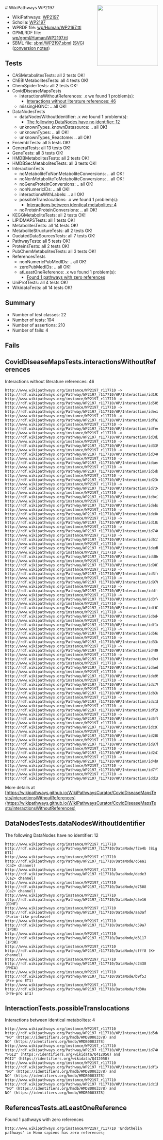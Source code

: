 <img style="float: right; width: 200px" src="../logo.png" />
# WikiPathways WP2197

* WikiPathways: [WP2197](https://identifiers.org/wikipathways:WP2197)
* Scholia: [WP2197](https://scholia.toolforge.org/wikipathways/WP2197)
* WPRDF file: [wp/Human/WP2197.ttl](../wp/Human/WP2197.ttl)
* GPMLRDF file: [wp/gpml/Human/WP2197.ttl](../wp/gpml/Human/WP2197.ttl)
* SBML file: [sbml/WP2197.sbml](../sbml/WP2197.sbml) ([SVG](../sbml/WP2197.svg)) ([conversion notes](../sbml/WP2197.txt))

## Tests
* CASMetabolitesTests: all 2 tests OK!
* ChEBIMetabolitesTests: all 4 tests OK!
* ChemSpiderTests: all 2 tests OK!
* CovidDiseaseMapsTests
    * interactionsWithoutReferences: .x we found 1 problem(s):
        * [Interactions without literature references: 46](#9701cd44)
    * missingHGNC: .. all OK!
* DataNodesTests
    * dataNodesWithoutIdentifier: .x we found 1 problem(s):
        * [The following DataNodes have no identifier: 12](#8792c492)
    * unknownTypes_knownDatasource: .. all OK!
    * unknownTypes: .. all OK!
    * unknownTypes_Reactome: .. all OK!
* EnsemblTests: all 5 tests OK!
* GeneralTests: all 13 tests OK!
* GeneTests: all 3 tests OK!
* HMDBMetabolitesTests: all 2 tests OK!
* HMDBSecMetabolitesTests: all 3 tests OK!
* InteractionTests
    * noMetaboliteToNonMetaboliteConversions: .. all OK!
    * noNonMetaboliteToMetaboliteConversions: .. all OK!
    * noGeneProteinConversions: .. all OK!
    * nonNumericIDs: .. all OK!
    * interactionsWithLabels: .. all OK!
    * possibleTranslocations: .x we found 1 problem(s):
        * [Interactions between identical metabolites: 4](#d59038c7)
    * noProteinProteinConversions: .. all OK!
* KEGGMetaboliteTests: all 2 tests OK!
* LIPIDMAPSTests: all 1 tests OK!
* MetabolitesTests: all 14 tests OK!
* MetaboliteStructureTests: all 2 tests OK!
* OudatedDataSourcesTests: all 7 tests OK!
* PathwayTests: all 5 tests OK!
* ProteinsTests: all 2 tests OK!
* PubChemMetabolitesTests: all 3 tests OK!
* ReferencesTests
    * nonNumericPubMedIDs: .. all OK!
    * zeroPubMedIDs: .. all OK!
    * atLeastOneReference: .x we found 1 problem(s):
        * [Found 1 pathways with zero references](#35eb778e)
* UniProtTests: all 4 tests OK!
* WikidataTests: all 14 tests OK!


## Summary

* Number of test classes: 22
* Number of tests: 104
* Number of assertions: 210
* Number of fails: 4

## Fails

<a name="9701cd44" />

## CovidDiseaseMapsTests.interactionsWithoutReferences

Interactions without literature references: 46
```
http://www.wikipathways.org/instance/WP2197_r117710 -> http://rdf.wikipathways.org/Pathway/WP2197_r117710/WP/Interaction/id193058a1
http://www.wikipathways.org/instance/WP2197_r117710 -> http://rdf.wikipathways.org/Pathway/WP2197_r117710/WP/Interaction/id505eb75b
http://www.wikipathways.org/instance/WP2197_r117710 -> http://rdf.wikipathways.org/Pathway/WP2197_r117710/WP/Interaction/ideca48dad
http://www.wikipathways.org/instance/WP2197_r117710 -> http://rdf.wikipathways.org/Pathway/WP2197_r117710/WP/Interaction/idfa368fe4
http://www.wikipathways.org/instance/WP2197_r117710 -> http://rdf.wikipathways.org/Pathway/WP2197_r117710/WP/Interaction/idfee49076
http://www.wikipathways.org/instance/WP2197_r117710 -> http://rdf.wikipathways.org/Pathway/WP2197_r117710/WP/Interaction/id3d27c594
http://www.wikipathways.org/instance/WP2197_r117710 -> http://rdf.wikipathways.org/Pathway/WP2197_r117710/WP/Interaction/id3396f71a
http://www.wikipathways.org/instance/WP2197_r117710 -> http://rdf.wikipathways.org/Pathway/WP2197_r117710/WP/Interaction/id346f4f60
http://www.wikipathways.org/instance/WP2197_r117710 -> http://rdf.wikipathways.org/Pathway/WP2197_r117710/WP/Interaction/idae440c00
http://www.wikipathways.org/instance/WP2197_r117710 -> http://rdf.wikipathways.org/Pathway/WP2197_r117710/WP/Interaction/id5da5c6b1
http://www.wikipathways.org/instance/WP2197_r117710 -> http://rdf.wikipathways.org/Pathway/WP2197_r117710/WP/Interaction/id23d7b9df
http://www.wikipathways.org/instance/WP2197_r117710 -> http://rdf.wikipathways.org/Pathway/WP2197_r117710/WP/Interaction/id7346f89c
http://www.wikipathways.org/instance/WP2197_r117710 -> http://rdf.wikipathways.org/Pathway/WP2197_r117710/WP/Interaction/idbc1dbcdd
http://www.wikipathways.org/instance/WP2197_r117710 -> http://rdf.wikipathways.org/Pathway/WP2197_r117710/WP/Interaction/idebaceee5
http://www.wikipathways.org/instance/WP2197_r117710 -> http://rdf.wikipathways.org/Pathway/WP2197_r117710/WP/Interaction/ide8d800a7
http://www.wikipathways.org/instance/WP2197_r117710 -> http://rdf.wikipathways.org/Pathway/WP2197_r117710/WP/Interaction/id18a3ea6b
http://www.wikipathways.org/instance/WP2197_r117710 -> http://rdf.wikipathways.org/Pathway/WP2197_r117710/WP/Interaction/id7462d22
http://www.wikipathways.org/instance/WP2197_r117710 -> http://rdf.wikipathways.org/Pathway/WP2197_r117710/WP/Interaction/id617aa242
http://www.wikipathways.org/instance/WP2197_r117710 -> http://rdf.wikipathways.org/Pathway/WP2197_r117710/WP/Interaction/idedbed515
http://www.wikipathways.org/instance/WP2197_r117710 -> http://rdf.wikipathways.org/Pathway/WP2197_r117710/WP/Interaction/idd0eb0b66
http://www.wikipathways.org/instance/WP2197_r117710 -> http://rdf.wikipathways.org/Pathway/WP2197_r117710/WP/Interaction/id9879492c
http://www.wikipathways.org/instance/WP2197_r117710 -> http://rdf.wikipathways.org/Pathway/WP2197_r117710/WP/Interaction/id3fcb98c6
http://www.wikipathways.org/instance/WP2197_r117710 -> http://rdf.wikipathways.org/Pathway/WP2197_r117710/WP/Interaction/id97883a11
http://www.wikipathways.org/instance/WP2197_r117710 -> http://rdf.wikipathways.org/Pathway/WP2197_r117710/WP/Interaction/iddff0737e
http://www.wikipathways.org/instance/WP2197_r117710 -> http://rdf.wikipathways.org/Pathway/WP2197_r117710/WP/Interaction/id3fcef4be
http://www.wikipathways.org/instance/WP2197_r117710 -> http://rdf.wikipathways.org/Pathway/WP2197_r117710/WP/Interaction/idf67c613
http://www.wikipathways.org/instance/WP2197_r117710 -> http://rdf.wikipathways.org/Pathway/WP2197_r117710/WP/Interaction/idbd414e1b
http://www.wikipathways.org/instance/WP2197_r117710 -> http://rdf.wikipathways.org/Pathway/WP2197_r117710/WP/Interaction/idf1eab143
http://www.wikipathways.org/instance/WP2197_r117710 -> http://rdf.wikipathways.org/Pathway/WP2197_r117710/WP/Interaction/id56a53443
http://www.wikipathways.org/instance/WP2197_r117710 -> http://rdf.wikipathways.org/Pathway/WP2197_r117710/WP/Interaction/id334cc2c
http://www.wikipathways.org/instance/WP2197_r117710 -> http://rdf.wikipathways.org/Pathway/WP2197_r117710/WP/Interaction/id486cb456
http://www.wikipathways.org/instance/WP2197_r117710 -> http://rdf.wikipathways.org/Pathway/WP2197_r117710/WP/Interaction/id9c05f2be
http://www.wikipathways.org/instance/WP2197_r117710 -> http://rdf.wikipathways.org/Pathway/WP2197_r117710/WP/Interaction/idaebbfa19
http://www.wikipathways.org/instance/WP2197_r117710 -> http://rdf.wikipathways.org/Pathway/WP2197_r117710/WP/Interaction/ide9923761
http://www.wikipathways.org/instance/WP2197_r117710 -> http://rdf.wikipathways.org/Pathway/WP2197_r117710/WP/Interaction/idc790f257
http://www.wikipathways.org/instance/WP2197_r117710 -> http://rdf.wikipathways.org/Pathway/WP2197_r117710/WP/Interaction/idb3aa2f38
http://www.wikipathways.org/instance/WP2197_r117710 -> http://rdf.wikipathways.org/Pathway/WP2197_r117710/WP/Interaction/idc1b3c0dd
http://www.wikipathways.org/instance/WP2197_r117710 -> http://rdf.wikipathways.org/Pathway/WP2197_r117710/WP/Interaction/idf289bf9b
http://www.wikipathways.org/instance/WP2197_r117710 -> http://rdf.wikipathways.org/Pathway/WP2197_r117710/WP/Interaction/id5f887865
http://www.wikipathways.org/instance/WP2197_r117710 -> http://rdf.wikipathways.org/Pathway/WP2197_r117710/WP/Interaction/idc9713ddf
http://www.wikipathways.org/instance/WP2197_r117710 -> http://rdf.wikipathways.org/Pathway/WP2197_r117710/WP/Interaction/id2082bb67
http://www.wikipathways.org/instance/WP2197_r117710 -> http://rdf.wikipathways.org/Pathway/WP2197_r117710/WP/Interaction/id87b8d7d0
http://www.wikipathways.org/instance/WP2197_r117710 -> http://rdf.wikipathways.org/Pathway/WP2197_r117710/WP/Interaction/id2412b0c4
http://www.wikipathways.org/instance/WP2197_r117710 -> http://rdf.wikipathways.org/Pathway/WP2197_r117710/WP/Interaction/id4b037a6c
http://www.wikipathways.org/instance/WP2197_r117710 -> http://rdf.wikipathways.org/Pathway/WP2197_r117710/WP/Interaction/id7f770b72
http://www.wikipathways.org/instance/WP2197_r117710 -> http://rdf.wikipathways.org/Pathway/WP2197_r117710/WP/Interaction/idd18ea1dc
```

More details at [https://wikipathways.github.io/WikiPathwaysCurator/CovidDiseaseMapsTests/interactionsWithoutReferences](https://wikipathways.github.io/WikiPathwaysCurator/CovidDiseaseMapsTests/interactionsWithoutReferences)

<a name="8792c492" />

## DataNodesTests.dataNodesWithoutIdentifier

The following DataNodes have no identifier: 12
```
http://www.wikipathways.org/instance/WP2197_r117710 http://rdf.wikipathways.org/Pathway/WP2197_r117710/DataNode/f2e4b (Big ET1)
http://www.wikipathways.org/instance/WP2197_r117710 http://rdf.wikipathways.org/Pathway/WP2197_r117710/DataNode/c6ea1 (Ca2+ channel)
http://www.wikipathways.org/instance/WP2197_r117710 http://rdf.wikipathways.org/Pathway/WP2197_r117710/DataNode/dede3 (Ca2+ channel)
http://www.wikipathways.org/instance/WP2197_r117710 http://rdf.wikipathways.org/Pathway/WP2197_r117710/DataNode/e7508 (Ca2+ channel)
http://www.wikipathways.org/instance/WP2197_r117710 http://rdf.wikipathways.org/Pathway/WP2197_r117710/DataNode/c5e16 (EDHF)
http://www.wikipathways.org/instance/WP2197_r117710 http://rdf.wikipathways.org/Pathway/WP2197_r117710/DataNode/aa3af (Furin-like protease)
http://www.wikipathways.org/instance/WP2197_r117710 http://rdf.wikipathways.org/Pathway/WP2197_r117710/DataNode/c59a7 (IP3R)
http://www.wikipathways.org/instance/WP2197_r117710 http://rdf.wikipathways.org/Pathway/WP2197_r117710/DataNode/d3117 (IP3R)
http://www.wikipathways.org/instance/WP2197_r117710 http://rdf.wikipathways.org/Pathway/WP2197_r117710/DataNode/cfff8 (K+ channel)
http://www.wikipathways.org/instance/WP2197_r117710 http://rdf.wikipathways.org/Pathway/WP2197_r117710/DataNode/c2438 (PMCA)
http://www.wikipathways.org/instance/WP2197_r117710 http://rdf.wikipathways.org/Pathway/WP2197_r117710/DataNode/b9f53 (Pre-pro ET1)
http://www.wikipathways.org/instance/WP2197_r117710 http://rdf.wikipathways.org/Pathway/WP2197_r117710/DataNode/fd30a (Pre-pro ET1)
```

<a name="d59038c7" />

## InteractionTests.possibleTranslocations

Interactions between identical metabolites: 4
```
http://www.wikipathways.org/instance/WP2197_r117710 http://rdf.wikipathways.org/Pathway/WP2197_r117710/WP/Interaction/id5da5c6b1 "NO" (https://identifiers.org/hmdb/HMDB0003378) and 
NO" (https://identifiers.org/hmdb/HMDB0003378)
http://www.wikipathways.org/instance/WP2197_r117710 http://rdf.wikipathways.org/Pathway/WP2197_r117710/WP/Interaction/id7462d22 "PGI2" (https://identifiers.org/wikidata/Q412050) and 
PGI2" (https://identifiers.org/wikidata/Q412050)
http://www.wikipathways.org/instance/WP2197_r117710 http://rdf.wikipathways.org/Pathway/WP2197_r117710/WP/Interaction/idf1eab143 "NO" (https://identifiers.org/hmdb/HMDB0003378) and 
NO" (https://identifiers.org/hmdb/HMDB0003378)
http://www.wikipathways.org/instance/WP2197_r117710 http://rdf.wikipathways.org/Pathway/WP2197_r117710/WP/Interaction/idc1b3c0dd "NO" (https://identifiers.org/hmdb/HMDB0003378) and 
NO" (https://identifiers.org/hmdb/HMDB0003378)
```

<a name="35eb778e" />

## ReferencesTests.atLeastOneReference

Found 1 pathways with zero references
```
http://www.wikipathways.org/instance/WP2197_r117710 'Endothelin pathways' in Homo sapiens has zero references; 
```

